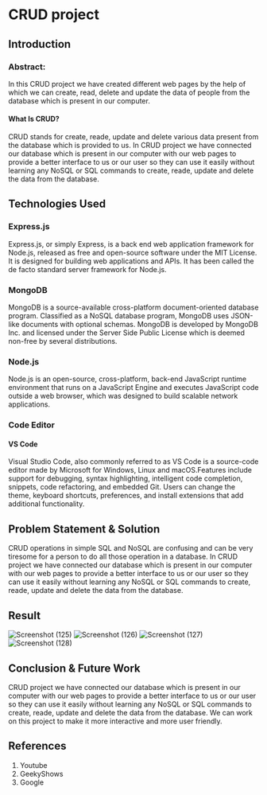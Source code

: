 # CRUD project
## Introduction
### Abstract:
In this CRUD project we have created different web pages by the help of which we can create, read, delete and update the data of people from the database which is present in our computer.

#### What Is CRUD?
CRUD stands for create, reade, update and delete various data present from the database which is provided to us. In CRUD project we have connected our database which is present in our computer with our web pages to provide a better interface to us or our user so they can use it easily without learning any NoSQL or SQL commands to create, reade, update and delete the data from the database.

## Technologies Used
### Express.js
Express.js, or simply Express, is a back end web application framework for Node.js, released as free and open-source software under the MIT License. It is designed for building web applications and APIs. It has been called the de facto standard server framework for Node.js.

### MongoDB
MongoDB is a source-available cross-platform document-oriented database program. Classified as a NoSQL database program, MongoDB uses JSON-like documents with optional schemas. MongoDB is developed by MongoDB Inc. and licensed under the Server Side Public License which is deemed non-free by several distributions.

### Node.js
Node.js is an open-source, cross-platform, back-end JavaScript runtime environment that runs on a JavaScript Engine and executes JavaScript code outside a web browser, which was designed to build scalable network applications.

### Code Editor
#### VS Code
Visual Studio Code, also commonly referred to as VS Code is a source-code editor made by Microsoft for Windows, Linux and macOS.Features include support for debugging, syntax highlighting, intelligent code completion, snippets, code refactoring, and embedded Git. Users can change the theme, keyboard shortcuts, preferences, and install extensions that add additional functionality.

## Problem Statement & Solution
CRUD operations in simple SQL and NoSQL are confusing and can be very tiresome for a person to do all those operation in a database. In CRUD project we have connected our database which is present in our computer with our web pages to provide a better interface to us or our user so they can use it easily without learning any NoSQL or SQL commands to create, reade, update and delete the data from the database.

## Result
![Screenshot (125)](https://user-images.githubusercontent.com/106834986/185573155-8e72de2e-ef26-477e-a374-1eb8f7a07d13.png)
![Screenshot (126)](https://user-images.githubusercontent.com/106834986/185574046-a7c14d01-6c92-415d-90e3-97c14a7aae9b.png)
![Screenshot (127)](https://user-images.githubusercontent.com/106834986/185574103-23a3659d-0080-4f04-a921-dbbc134ef985.png)
![Screenshot (128)](https://user-images.githubusercontent.com/106834986/185574130-ccd37e4e-e57a-495c-80a7-b9e99484c264.png)

## Conclusion & Future Work
 CRUD project we have connected our database which is present in our computer with our web pages to provide a better interface to us or our user so they can use it easily without learning any NoSQL or SQL commands to create, reade, update and delete the data from the database. We can work on this project to make it more interactive and more user friendly.

## References

1. Youtube
2. GeekyShows
3. Google
